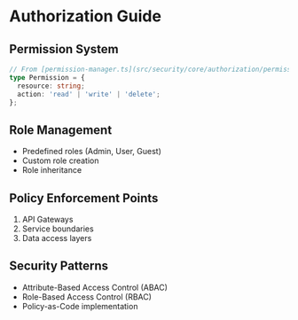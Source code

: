 # Authorization Guide

## Permission System
```typescript
// From [permission-manager.ts](src/security/core/authorization/permission-manager.ts)
type Permission = {
  resource: string;
  action: 'read' | 'write' | 'delete';
};
```

## Role Management
- Predefined roles (Admin, User, Guest)
- Custom role creation
- Role inheritance

## Policy Enforcement Points
1. API Gateways
2. Service boundaries
3. Data access layers

## Security Patterns
- Attribute-Based Access Control (ABAC)
- Role-Based Access Control (RBAC)
- Policy-as-Code implementation